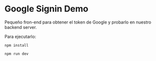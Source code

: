 # Google Signin Demo

Pequeño fron-end para obtener el token de Google y probarlo en nuestro backend server.

Para ejecutarlo:

```
npm install
```

```
npm run dev
```